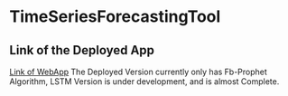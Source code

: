 # TimeSeriesForecastingTool
## Link of the Deployed App
[Link of WebApp](https://anandrangwani-timeseriesforecastingto-new-version-webapp-pw1rqu.streamlit.app/)
The Deployed Version currently only has Fb-Prophet Algorithm, LSTM Version is under development, and is almost Complete.
